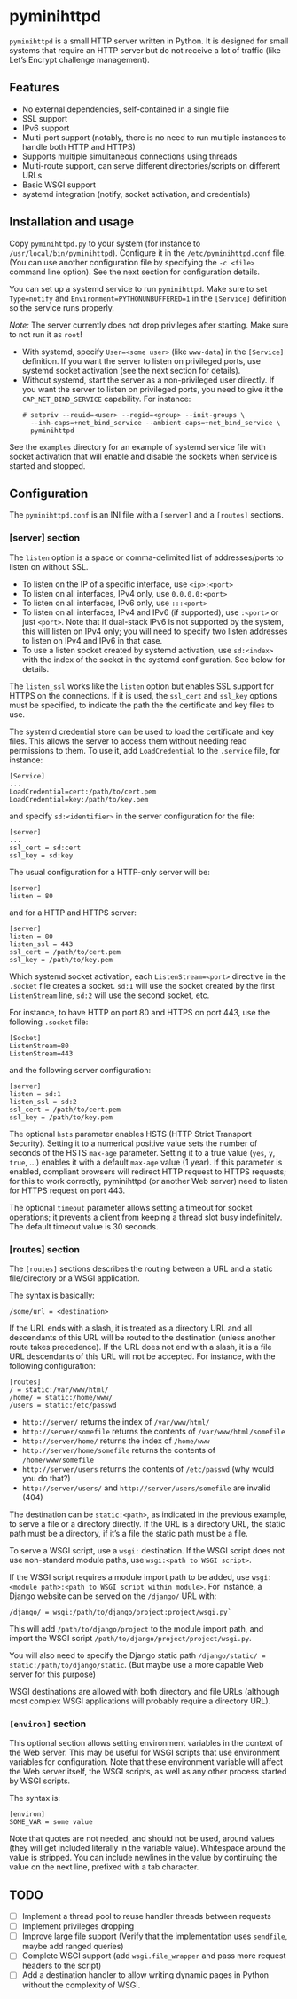 pyminihttpd
===========

`pyminihttpd` is a small HTTP server written in Python. It is designed for small
systems that require an HTTP server but do not receive a lot of traffic (like
Let’s Encrypt challenge management).

Features
--------
 - No external dependencies, self-contained in a single file
 - SSL support
 - IPv6 support
 - Multi-port support (notably, there is no need to run multiple instances to
   handle both HTTP and HTTPS)
 - Supports multiple simultaneous connections using threads
 - Multi-route support, can serve different directories/scripts on different
   URLs
 - Basic WSGI support
 - systemd integration (notify, socket activation, and credentials)

Installation and usage
----------------------
Copy `pyminihttpd.py` to your system (for instance to
`/usr/local/bin/pyminihttpd`). Configure it in the `/etc/pyminihttpd.conf` file.
(You can use another configuration file by specifying the `-c <file>` command
line option). See the next section for configuration details.

You can set up a systemd service to run `pyminihttpd`. Make sure to set
`Type=notify` and `Environment=PYTHONUNBUFFERED=1` in the `[Service]`
definition so the service runs properly.

*Note:* The server currently does not drop privileges after starting. Make sure
to not run it as `root`!
 - With systemd, specify `User=<some user>` (like `www-data`) in the
   `[Service]` definition. If you want the server to listen on privileged ports,
   use systemd socket activation (see the next section for details).
 - Without systemd, start the server as a non-privileged user directly. If you
   want the server to listen on privileged ports, you need to give it the
   `CAP_NET_BIND_SERVICE` capability. For instance:
   ```
   # setpriv --reuid=<user> --regid=<group> --init-groups \
     --inh-caps=+net_bind_service --ambient-caps=+net_bind_service \
     pyminihttpd
	```

See the `examples` directory for an example of systemd service file with socket
activation that will enable and disable the sockets when service is started and
stopped.

Configuration
-------------
The `pyminihttpd.conf` is an INI file with a `[server]` and a `[routes]`
sections.

### [server] section

The `listen` option is a space or comma-delimited list of addresses/ports to
listen on without SSL.
 - To listen on the IP of a specific interface, use `<ip>:<port>`
 - To listen on all interfaces, IPv4 only, use `0.0.0.0:<port>`
 - To listen on all interfaces, IPv6 only, use `:::<port>`
 - To listen on all interfaces, IPv4 and IPv6 (if supported), use `:<port>` or
   just `<port>`. Note that if dual-stack IPv6 is not supported by the system,
   this will listen on IPv4 only; you will need to specify two listen addresses
   to listen on IPv4 and IPv6 in that case.
 - To use a listen socket created by systemd activation, use `sd:<index>` with
   the index of the socket in the systemd configuration. See below for details.

The `listen_ssl` works like the `listen` option but enables SSL support for
HTTPS on the connections. If it is used, the `ssl_cert` and `ssl_key` options
must be specified, to indicate the path the the certificate and key files to
use.

The systemd credential store can be used to load the certificate and key files.
This allows the server to access them without needing read permissions to them.
To use it, add `LoadCredential` to the `.service` file, for instance:
```
[Service]
...
LoadCredential=cert:/path/to/cert.pem
LoadCredential=key:/path/to/key.pem
```

and specify `sd:<identifier>` in the server configuration for the file:
```
[server]
...
ssl_cert = sd:cert
ssl_key = sd:key
```

The usual configuration for a HTTP-only server will be:
```
[server]
listen = 80
```

and for a HTTP and HTTPS server:

```
[server]
listen = 80
listen_ssl = 443
ssl_cert = /path/to/cert.pem
ssl_key = /path/to/key.pem
```

Which systemd socket activation, each `ListenStream=<port>` directive in
the `.socket` file creates a socket. `sd:1` will use the socket created
by the first `ListenStream` line, `sd:2` will use the second socket, etc.

For instance, to have HTTP on port 80 and HTTPS on port 443, use the following
`.socket` file:

```
[Socket]
ListenStream=80
ListenStream=443
```

and the following server configuration:

```
[server]
listen = sd:1
listen_ssl = sd:2
ssl_cert = /path/to/cert.pem
ssl_key = /path/to/key.pem
```

The optional `hsts` parameter enables HSTS (HTTP Strict Transport Security).
Setting it to a numerical positive value sets the number of seconds of the HSTS
`max-age` parameter. Setting it to a true value (`yes`, `y`, `true`, …) enables
it with a default `max-age` value (1 year).
If this parameter is enabled, compliant browsers will redirect HTTP request to
HTTPS requests; for this to work correctly, pyminihttpd (or another Web server)
need to listen for HTTPS request on port 443.

The optional `timeout` parameter allows setting a timeout for socket operations;
it prevents a client from keeping a thread slot busy indefinitely. The default
timeout value is 30 seconds.

### [routes] section

The `[routes]` sections describes the routing between a URL and a static
file/directory or a WSGI application.

The syntax is basically:
```
/some/url = <destination>
```

If the URL ends with a slash, it is treated as a directory URL and all
descendants of this URL will be routed to the destination (unless another
route takes precedence). If the URL does not end with a slash, it is a file URL
descendants of this URL will not be accepted. For instance, with the following
configuration:

```
[routes]
/ = static:/var/www/html/
/home/ = static:/home/www/
/users = static:/etc/passwd
```

- `http://server/` returns the index of `/var/www/html/`
- `http://server/somefile` returns the contents of `/var/www/html/somefile`
- `http://server/home/` returns the index of `/home/www`
- `http://server/home/somefile` returns the contents of `/home/www/somefile`
- `http://server/users` returns the contents of `/etc/passwd` (why would you
  do that?)
- `http://server/users/` and `http://server/users/somefile` are invalid (404)

The destination can be `static:<path>`, as indicated in the previous example,
to serve a file or a directory directly. If the URL is a directory URL, the
static path must be a directory, if it’s a file the static path must be a file.

To serve a WSGI script, use a `wsgi:` destination. If the WSGI script does not
use non-standard module paths, use `wsgi:<path to WSGI script>`.

If the WSGI script requires a module import path to be added, use
`wsgi:<module path>:<path to WSGI script within module>`. For instance, a
Django website can be served on the `/django/` URL with:

```
/django/ = wsgi:/path/to/django/project:project/wsgi.py`
```

This will add `/path/to/django/project` to the module import path, and import
the WSGI script `/path/to/django/project/project/wsgi.py`.

You will also need to specify the Django static path
`/django/static/ = static:/path/to/django/static`. (But maybe use a more capable
Web server for this purpose)

WSGI destinations are allowed with both directory and file URLs (although most
complex WSGI applications will probably require a directory URL).

### `[environ]` section
This optional section allows setting environment variables in the context of
the Web server. This may be useful for WSGI scripts that use environment
variables for configuration. Note that these environment variable will affect
the Web server itself, the WSGI scripts, as well as any other process started
by WSGI scripts.

The syntax is:
```
[environ]
SOME_VAR = some value
```

Note that quotes are not needed, and should not be used, around values (they
will get included literally in the variable value). Whitespace around the value
is stripped. You can include newlines in the value by continuing the value on
the next line, prefixed with a tab character.

TODO
----
- [ ] Implement a thread pool to reuse handler threads between requests
- [ ] Implement privileges dropping
- [ ] Improve large file support (Verify that the implementation uses
      `sendfile`, maybe add ranged queries)
- [ ] Complete WSGI support (add `wsgi.file_wrapper` and pass more request
      headers to the script)
- [ ] Add a destination handler to allow writing dynamic pages in Python without
      the complexity of WSGI.
